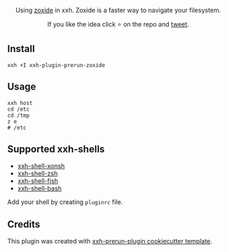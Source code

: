 <p align="center">
Using <a href="https://github.com/ajeetdsouza/zoxide">zoxide</a> in xxh. Zoxide is a faster way to navigate your filesystem.
</p>

<p align="center">  
If you like the idea click ⭐ on the repo and <a href="https://twitter.com/intent/tweet?text=Nice%20plugin%20for%20the%20xxh%20project!&url=https://github.com/xxh/xxh-plugin-prerun-zoxide" target="_blank">tweet</a>.
</p>

## Install
```shell
xxh +I xxh-plugin-prerun-zoxide
```

## Usage
```shell
xxh host
cd /etc
cd /tmp
z e
# /etc
```

## Supported xxh-shells

* [xxh-shell-xonsh](https://github.com/xxh/xxh-shell-xonsh)
* [xxh-shell-zsh](https://github.com/xxh/xxh-shell-zsh)
* [xxh-shell-fish](https://github.com/xxh/xxh-shell-fish)
* [xxh-shell-bash](https://github.com/xxh/xxh-shell-bash)

Add your shell by creating `pluginrc` file.

## Credits

This plugin was created with [xxh-prerun-plugin cookiecutter template](https://github.com/xxh/cookiecutter-xxh-plugin-prerun).
